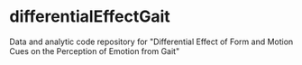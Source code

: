 # differentialEffectGait
Data and analytic code repository for "Differential Effect of Form and Motion Cues on the Perception of Emotion from Gait"
